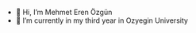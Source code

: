 - 👋 Hi, I’m Mehmet Eren Özgün
- 🌱 I’m currently in my third year in Ozyegin University
<!---
mehmeterenozgun/mehmeterenozgun is a ✨ special ✨ repository because its `README.md` (this file) appears on your GitHub profile.
You can click the Preview link to take a look at your changes.
--->
